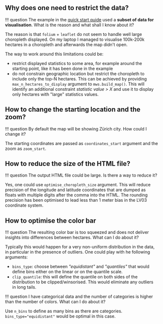 ## Why does one need to restrict the data?

!!! question
    The example in the [quick start quide](quick_start.md#usage-example) used a **subset of data for visualisation**.
    What is the reason and what shall I know about it?

The reason is that `folium` + `leaflet` do not seem to handle well large choropleth displayed.
On my laptop I managed to visualise 100k-200k hectares in a choropleth
and afterwards the map didn't open.

The way to work around this limitations could be:

* restrict displayed statistics to some area, for example around the starting point,
  like it has been done in the example
* do not constrain geographic location but restrict the choropleth to include only the top-N
  hectares. This can be achieved by providing `max_n_hectares_to_display` argument to `mws.build_map()`.
  This will identify an additional constraint _statistic value > X_ and use it to display
  only hectares with "large" statistics values.

## How to change the starting location and the zoom?

!!! question
    By default the map will be showing Zürich city.
    How could I change it?

The starting coordinates are passed as `coordinates_start` argument and the zoom as `zoom_start`.

## How to reduce the size of the HTML file?

!!! question
    The output HTML file could be large.
    Is there a way to reduce it?

Yes, one could use `optimise_choropleth_size` argument.
This will reduce precision of the longitude and latitude coordinates that are dumped as
floats with multiple digits after the comma into the HTML.
The rounding precision has been optimised to lead less than 1 meter bias in the LV03 coordinate system.

## How to optimise the color bar

!!! question
    The resulting color bar is too squeezed and does not deliver insights into differences between hectares.
    What can I do about it?

Typically this would happen for a very non-uniform distribution in the data, in particular
in the presence of outliers.
One could play with he following arguments:

* `bins_type`: choose between _"equidistant"_ and _"quantiles"_ that would define bins
  either on the linear or on the quantile scale.
* `clip_quantile`: this will define the quantile on both sides of the distribution to be
  clipped/winsorised. This would eliminate any outliers in long tails.

!!! question
    I have categorical data and the number of categories is higher than the number of colors.
    What can I do about it?

Use `n_bins` to define as many bins as there are categories.
`bins_type="equidistant"` would be optimal in this case.
